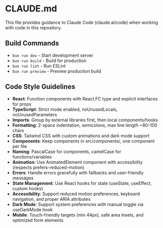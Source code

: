 # CLAUDE.md

This file provides guidance to Claude Code (claude.ai/code) when working with code in this repository.

## Build Commands
- `bun run dev` - Start development server
- `bun run build` - Build for production
- `bun run lint` - Run ESLint
- `bun run preview` - Preview production build

## Code Style Guidelines
- **React**: Function components with React.FC type and explicit interfaces for props
- **TypeScript**: Strict mode enabled, noUnusedLocals, noUnusedParameters
- **Imports**: Group by external libraries first, then local components/hooks
- **Formatting**: 2-space indentation, semicolons, max line length ~80-100 chars
- **CSS**: Tailwind CSS with custom animations and dark mode support
- **Components**: Keep components in src/components/, one component per file
- **Naming**: PascalCase for components, camelCase for functions/variables
- **Animation**: Use AnimatedElement component with accessibility (respects prefers-reduced-motion)
- **Errors**: Handle errors gracefully with fallbacks and user-friendly messages
- **State Management**: Use React hooks for state (useState, useEffect, custom hooks)
- **Accessibility**: Support reduced motion preferences, keyboard navigation, and proper ARIA attributes
- **Dark Mode**: Support system preferences with manual toggle via useDarkMode hook
- **Mobile**: Touch-friendly targets (min 44px), safe area insets, and optimized form elements